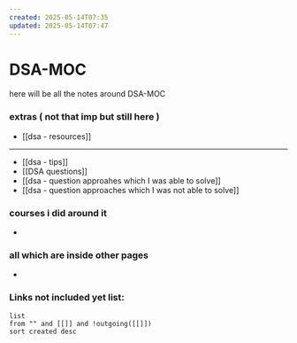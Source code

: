 ```yaml
---
created: 2025-05-14T07:35
updated: 2025-05-14T07:47
---
```


# DSA-MOC

here will be all the notes around DSA-MOC


### extras ( not that imp but still here )

- [[dsa  - resources]]
---
- [[dsa - tips]]
- [[DSA questions]]
- [[dsa - question approahes which I was able to solve]]
- [[dsa - question approaches which I was not able to solve]]



### courses i did around it

- 


### all which are inside other pages

- 


### **Links not included yet list:**
```dataview
list
from "" and [[]] and !outgoing([[]])
sort created desc
```
